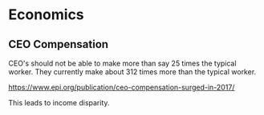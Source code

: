 # Economics

## CEO Compensation
CEO's should not be able to make more than say 25 times the typical worker.
They currently make about 312 times more than the typical worker.

https://www.epi.org/publication/ceo-compensation-surged-in-2017/

This leads to income disparity.
